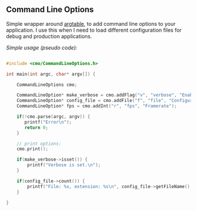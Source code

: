 Command Line Options
--------------------

Simple wrapper around [argtable](http://argtable.sourceforge.net/), to add command line
options to your application. I use this when I need to load different configuration files
for debug and production applications.

_Simple usage (pseudo code):_
```C++

#include <cmo/CommandLineOptions.h>

int main(int argc, char* argv[]) {

    CommandLineOptions cmo;

    CommandLineOption* make_verbose = cmo.addFlag("v", "verbose", "Enable verbose output");
    CommandLineOption* config_file = cmo.addFile("f", "file", "Configuration file", GL_ONCE); // the configuration file is obligatory
    CommandLineOption* fps = cmo.addInt("r", "fps", "Framerate");

    if(!cmo.parse(argc, argv)) {
       printf("Error\n");
       return 0;
    }    

    // print options:
    cmo.print();

    if(make_verbose->isset()) {
        printf("Verbose is set.\n");
    }

    if(config_file->count()) {
        printf("File: %s, extension: %s\n", config_file->getFileName().c_str(), config_file->getExtension().c_str());                             
    }

}    
```        
